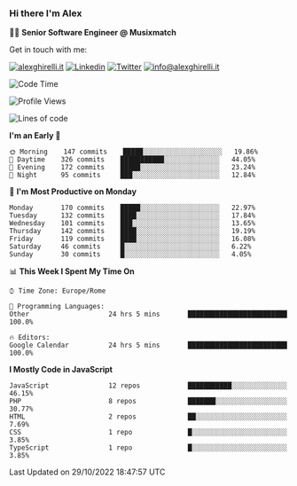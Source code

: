 ### Hi there I'm Alex

👨‍💻 __Senior Software Engineer @ Musixmatch__

Get in touch with me:

[![alexghirelli.it](https://img.shields.io/static/v1?label=alexghirelli.it&message=%20&color=red&logo=&style=flat-square&logoColor=white)](https://www.alexghirelli.it/)
[![Linkedin](https://img.shields.io/static/v1?label=Linkedin&message=%20&color=blue&logo=Linkedin&style=flat-square&logoColor=white)](https://linkedin.com/in/alexghirelli)
[![Twitter](https://img.shields.io/static/v1?label=Twitter&message=%20&color=blue&logo=Twitter&style=flat-square&logoColor=white)](https://twitter.com/alexGhirelli)
[![info@alexghirelli.it](https://img.shields.io/static/v1?label=info@alexghirelli.it&message=%20&color=red&logo=gmail&style=flat-square&logoColor=white)](mailto:info@alexghirelli.it)

<!--START_SECTION:waka-->
![Code Time](http://img.shields.io/badge/Code%20Time-7%2C078%20hrs%2038%20mins-blue)

![Profile Views](http://img.shields.io/badge/Profile%20Views-0-blue)

![Lines of code](https://img.shields.io/badge/From%20Hello%20World%20I%27ve%20Written-790%20Thousand%20lines%20of%20code-blue)

**I'm an Early 🐤** 

```text
🌞 Morning    147 commits    █████░░░░░░░░░░░░░░░░░░░░   19.86% 
🌆 Daytime    326 commits    ███████████░░░░░░░░░░░░░░   44.05% 
🌃 Evening    172 commits    █████░░░░░░░░░░░░░░░░░░░░   23.24% 
🌙 Night      95 commits     ███░░░░░░░░░░░░░░░░░░░░░░   12.84%

```
📅 **I'm Most Productive on Monday** 

```text
Monday       170 commits    █████░░░░░░░░░░░░░░░░░░░░   22.97% 
Tuesday      132 commits    ████░░░░░░░░░░░░░░░░░░░░░   17.84% 
Wednesday    101 commits    ███░░░░░░░░░░░░░░░░░░░░░░   13.65% 
Thursday     142 commits    ████░░░░░░░░░░░░░░░░░░░░░   19.19% 
Friday       119 commits    ████░░░░░░░░░░░░░░░░░░░░░   16.08% 
Saturday     46 commits     █░░░░░░░░░░░░░░░░░░░░░░░░   6.22% 
Sunday       30 commits     █░░░░░░░░░░░░░░░░░░░░░░░░   4.05%

```


📊 **This Week I Spent My Time On** 

```text
⌚︎ Time Zone: Europe/Rome

💬 Programming Languages: 
Other                    24 hrs 5 mins       █████████████████████████   100.0%

🔥 Editors: 
Google Calendar          24 hrs 5 mins       █████████████████████████   100.0%

```

**I Mostly Code in JavaScript** 

```text
JavaScript               12 repos            ███████████░░░░░░░░░░░░░░   46.15% 
PHP                      8 repos             ███████░░░░░░░░░░░░░░░░░░   30.77% 
HTML                     2 repos             ██░░░░░░░░░░░░░░░░░░░░░░░   7.69% 
CSS                      1 repo              █░░░░░░░░░░░░░░░░░░░░░░░░   3.85% 
TypeScript               1 repo              █░░░░░░░░░░░░░░░░░░░░░░░░   3.85%

```



 Last Updated on 29/10/2022 18:47:57 UTC
<!--END_SECTION:waka-->
